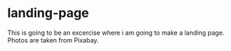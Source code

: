 # landing-page
This is going to be an excercise where i am going to make a landing page.
Photos are taken from Pixabay.